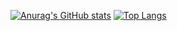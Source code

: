 [![Anurag's GitHub stats](https://github-readme-stats.vercel.app/api?username=g814109257g&theme=monokai&show_icons=true&bg_color=DEG,#e36248,#b55773,#904e95)](https://github.com/anuraghazra/github-readme-stats)
[![Top Langs](https://github-readme-stats.vercel.app/api/top-langs/?username=g814109257g&layout=compact&theme=monokai)](https://github.com/anuraghazra/github-readme-stats)

<!--
**g814109257g/g814109257g** is a ✨ _special_ ✨ repository because its `README.md` (this file) appears on your GitHub profile.

Here are some ideas to get you started:

- 🔭 I’m currently working on ...
- 🌱 I’m currently learning ...
- 👯 I’m looking to collaborate on ...
- 🤔 I’m looking for help with ...
- 💬 Ask me about ...
- 📫 How to reach me: ...
- 😄 Pronouns: ...
- ⚡ Fun fact: ...
-->
